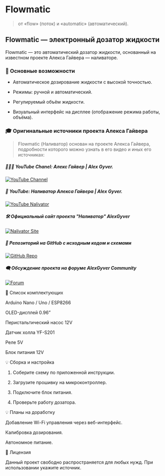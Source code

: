 # Flowmatic
> от «flow» (поток) и «automatic» (автоматический). 

<!-- фото проекта -->

## Flowmatic — электронный дозатор жидкости

Flowmatic — это автоматический дозатор жидкости, основанный на известном проекте Алекса Гайвера — наливаторе. 

### 🔧 Основные возможности

- Автоматическое дозирование жидкости с высокой точностью.

- Режимы: ручной и автоматический.

- Регулируемый объём жидкости.

- Визуальный интерфейс на дисплее (отображение режима работы, объёма).


### 🎓 Оригинальные источники проекта Алекса Гайвера

> Flowmatic (Наливатор) основан на проекте Алекса Гайвера, подробности которого можно узнать в его видео и иных его источниках:


<h5>👨🏻‍💻 YouTube Chanel: Алекс Гайвер | Alex Gyver.</h5>
<a href="https://youtube.com/@alexgyvershow" target="_blank">
  <img src="https://img.shields.io/badge/YouTube-Channel-red?style=for-the-badge&logo=youtube" alt="YouTube Channel">
</a>

<h5>🎥 YouTube: Наливатор Алекса Гайвера | Alex Gyver.</h5>
<a href="https://www.youtube.com/watch?v=VNx4pFdzfI4" target="_blank">
  <img src="https://img.shields.io/badge/YouTube-Наливатор-red?style=for-the-badge&logo=youtube" alt="YouTube Nalivator">
</a>

<h5>🛠 Официальный сайт проекта "Наливатор" AlexGyver</h5>
<a href="https://alexgyver.ru/gyverdrink/" target="_blank">
  <img src="https://img.shields.io/badge/Site-Наливатор-blue?style=for-the-badge&logo=google-chrome" alt="Nalivator Site">
</a>

<h5>📂 Репозиторий на GitHub с исходным кодом и схемами</h5>
<a href="https://github.com/AlexGyver/GyverDrink/" target="_blank">
  <img src="https://img.shields.io/badge/GitHub-Проект-black?style=for-the-badge&logo=github" alt="GitHub Repo">
</a>

<h5>🗨️ Обсуждение проекта на форуме AlexGyver Community</h5>
<a href="https://community.alexgyver.ru/threads/der-nalivator-modificirovannaja-versija-gyverdrink.4021/" target="_blank">
  <img src="https://img.shields.io/badge/Forum-Обсуждение-blue?style=for-the-badge&logo=google-chrome" alt="Forum">
</a>















🏰 Список комплектующих

Arduino Nano / Uno / ESP8266

OLED-дисплей 0.96”

Перистальтический насос 12V

Датчик холла YF-S201

Реле 5V

Блок питания 12V


💡 Сборка и настройка

1. Соберите схему по приложенной инструкции.


2. Загрузите прошивку на микроконтроллер.


3. Подключите блок питания.


4. Проверьте работу дозатора.



💡 Планы на доработку

Добавление Wi-Fi управления через веб-интерфейс.

Калибровка дозирования.

Автономное питание.


🌟 Лицензия

Данный проект свободно распространяется для любых нужд. При использовании укажите источник.


